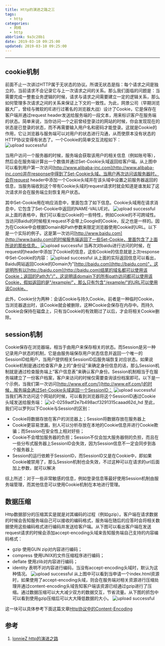 ```yaml
---
title: Http的演进之路之三
tags:
  - http
categories:
  - 网络
  - http
abbrlink: 9a3c28b1
date: 2019-03-10 09:25:00
updated: 2019-03-10 09:25:00
---
```

---

## cookie机制

前面不止一次讲过HTTP属于无状态的协议。所谓无状态是指：每个请求之间是独立的，当前请求不会记录它与上一次请求之间的关系。那么我们面临的问题是：当需要完成一整套业务逻辑的时候，请求与请求之间需要建立一定的逻辑关系，那么如何管理多次请求之间的关系来保证上下文的一致性。为此，网景公司（早期浏览器大厂，曾经与微软的IE进行过著名的浏览器大战）设计了Cookie，它是保存在客户端并通过request header发送给服务端的一段文本，用来标识客户在服务端的状态。简单来说，当你访问一个之前曾经登录过的网站的时候，你会发现现在的状态是已登录的状态，而不再需要输入用户名和密码才能登录。这就是Cookie的作用，它让浏览器与服务端可以对用户的状态进行沟通，从而使原本没有状态的HTTP协议变得有状态了。一个Cookie的简单交互流程如下：
![upload successful](/images/pasted-234.png)

<!-- more -->
当用户访问一个服务器的时候，服务端会获取该用户的相关信息（例如账号等），然后会在服务端计算出一个数值并通过Set-Cookie头域返回给客户端。从上图中可以看到用户第一次访问[http://www.alibaba-inc.com](http://www.alibaba-inc.com)并在response中得到了Set-Cookie头域。当用户再次访问该服务器时，会在request header中添加一个Cookie头域并在该头域中设置之前服务器返回的信息，当服务端收到这个带有Cookie头域的request请求时就会知道是谁发起了这次请求并会在服务端立刻恢复用户状态。

其中Set-Cookie用在响应消息中，里面包含了如下信息。Cookie头域用在请求消息中，它包含了Set-Cookie中返回的NAME-VALUE对。
![upload successful](/images/pasted-235.png)
从上面的表格中，我们可以看出Cookie的一些特性，例如Cookie的不可跨域性。当访问Baidu的时候相关request不会带上Google的Cookie，反之也是一样的。因为在Cookie中会根据Domain和Path参数来限定浏览器使用Cookie的URL。以下是一个实际的例子。这是第一次访问[http://www.baidu.com](http://www.baidu.com)的时候服务端返回了一些Set-Cookie，里面包含了上面所说的那些信息。
![upload successful](/images/pasted-236.png)
当再次对baidu进行访问的时候，在request的header中添加了Cookie的信息，这些Cookie的信息就是上次response中Set-Cookie的内容：
![upload successful](/images/pasted-237.png)
从上面的实际返回信息可以看出，Baidu网站返回Cookie的Domain为"[http://baidu.com](http://baidu.com)"，这说明所有以[http://baidu.com](http://baidu.com)结尾的域名都可以使用该Cookie；返回的Path为"/"，这说明该domain下的所有path访问都可以使用该Cookie，假如返回的是"/example/"，那么只有包含"/example/"的URL可以使用该Cookie。

此外，Cookie分为两种：会话Cookie与持久Cookie。前者是一种临时Cookie，当浏览器退出时，该Cookie就会被删除，这种Cookie会保存在内存中。而持久Cookie会保持在磁盘上，只有当Cookie的有效期过了以后，才会将相关Cookie删除。

## session机制
Cookie保存在浏览器端，相当于由用户来保存相关的状态。而Session是另一种记录用户状态的机制，它是由服务端保存用户状态信息并返回一个唯一的SessionID给用户，当用户提供相关SessionID后服务端恢复对应状态。如果说Cookie机制是通过检查客户身上的“身份证”来确定身份信息的话，那么Session机制就是通过检查服务端上“客户信息表”来确认客户身份。Session机制相当于在服务端建立了一份客户档案，客户来访问的时候仅需要查询该份档案即可。以下是一个示例，当我们第一次访问[http://www.elf.com/](http://www.elf.com/)的时候，服务端会通过Set-Cookie头域返回一个SessionID：
![upload successful](/images/pasted-238.png)
当我们再次访问这个网站的时候，可以看到浏览器将这个SessionID通过Cookie头域发送给服务端：
![v2-0259adf2e7b498acf3291315caaad62d_hd](/images/v2-0259adf2e7b498acf3291315caaad62d_hd.jpg)
至此，我们可以罗列以下Cookie与Session的区别：
- Cookie将数据存放在客户的浏览器上；Session将数据存放在服务器上
- Cookie更容易泄漏，别人可以分析存放在本地的Cookie信息并进行Cookie欺骗；而Session在安全性上相对好些；
- Cookie不会增加服务器的负担；Session不仅会加大服务器侧的负担，而且在一些分布式服务器上SessionID会失效，因为Session信息不一定会同步到各个服务器上
- Session的运行依赖于SessionID，而SessionID又是在Cookie中，即如果Cookie被禁用了，那么Session机制也会失效，不过这种可以在请求的url后面加上参数，就可以解决

综上所述：对于一些非常敏感的信息，例如登录信息等最好使用Session机制由服务端管理，而其他信息可以使用Cookie机制在本地进行管理。

## 数据压缩

Http数据部分的压缩其实是就是对其编码的过程（例如gzip）。客户端在请求数据的时候会告知服务端自己可以接收的编码格式，服务端在随后的应答时会将相关数据使用这些编码格式进行编码并发送给客户端。从下图可以看出客户端在发送request请求的时候会添加accept-encoding头域来告知服务端自己支持的内容编码格式：
- gzip 使用GUN zip对内容进行编码；
- compress 使用UNIX的文件压缩程序进行编码；
- deflate 使用zlib对内容进行编码；
- identity 表明不对内容进行编码，当没有accept-encoding头域时，默认为这种情况。
![upload successful](/images/pasted-239.png)
从上图中可以看到当申请一个index.html资源时，如果使用了accept-encoding头域，则会在服务端对相关资源进行压缩处理并通过content-encoding头域告知客户端该资源已经通过gzip进行了压缩。通过数据压缩可以大大减少双方的数据交互，节省流量。从下图的抓包中可以看到使用gzip压缩后可以大大降低数据的大小。
![upload successful](/images/pasted-240.png)

这一块可以具体参考下面这篇文章[Http协议中的Content-Encoding](/archives/e20a716d.html)

## 参考
1. [lonnieZ http的演进之路](https://www.zhihu.com/people/lonniez/activities)